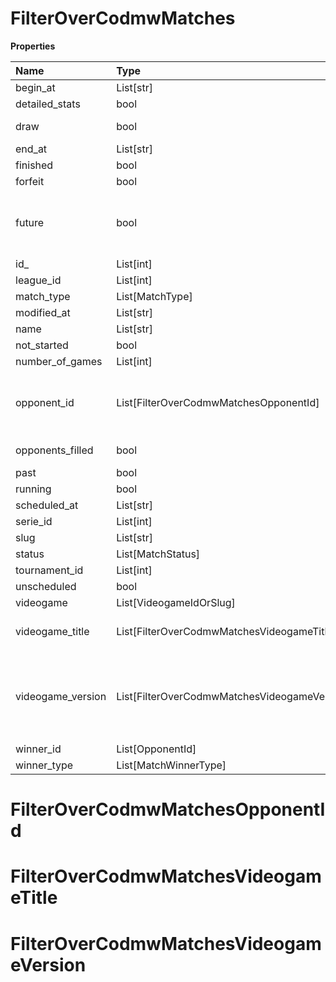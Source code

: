 # FilterOverCodmwMatches

**Properties**

| Name              | Type                                         | Required | Description                                                                                                                                                                                                               |
| :---------------- | :------------------------------------------- | :------- | :------------------------------------------------------------------------------------------------------------------------------------------------------------------------------------------------------------------------ |
| begin_at          | List[str]                                    | ❌       |                                                                                                                                                                                                                           |
| detailed_stats    | bool                                         | ❌       | Whether the match offers full stats                                                                                                                                                                                       |
| draw              | bool                                         | ❌       | Whether result of the match is a draw                                                                                                                                                                                     |
| end_at            | List[str]                                    | ❌       |                                                                                                                                                                                                                           |
| finished          | bool                                         | ❌       |                                                                                                                                                                                                                           |
| forfeit           | bool                                         | ❌       | Whether match was forfeited                                                                                                                                                                                               |
| future            | bool                                         | ❌       | `true` for future matches only, `false` for past matches only. <br/>Filtering is done on the `begin_at` value, so matches with `running` status will not appear if `true`.                                                |
| id\_              | List[int]                                    | ❌       |                                                                                                                                                                                                                           |
| league_id         | List[int]                                    | ❌       |                                                                                                                                                                                                                           |
| match_type        | List[MatchType]                              | ❌       |                                                                                                                                                                                                                           |
| modified_at       | List[str]                                    | ❌       |                                                                                                                                                                                                                           |
| name              | List[str]                                    | ❌       |                                                                                                                                                                                                                           |
| not_started       | bool                                         | ❌       |                                                                                                                                                                                                                           |
| number_of_games   | List[int]                                    | ❌       |                                                                                                                                                                                                                           |
| opponent_id       | List[FilterOverCodmwMatchesOpponentId]       | ❌       | A Team or a Player (id or slug). You can use`filter[winner_type]=Team` or `filter[winner_type]=Player` to focus on teams or players.                                                                                      |
| opponents_filled  | bool                                         | ❌       | Whether a match has opponents filled i.e. opponents are not TBD.                                                                                                                                                          |
| past              | bool                                         | ❌       |                                                                                                                                                                                                                           |
| running           | bool                                         | ❌       |                                                                                                                                                                                                                           |
| scheduled_at      | List[str]                                    | ❌       |                                                                                                                                                                                                                           |
| serie_id          | List[int]                                    | ❌       |                                                                                                                                                                                                                           |
| slug              | List[str]                                    | ❌       |                                                                                                                                                                                                                           |
| status            | List[MatchStatus]                            | ❌       |                                                                                                                                                                                                                           |
| tournament_id     | List[int]                                    | ❌       |                                                                                                                                                                                                                           |
| unscheduled       | bool                                         | ❌       |                                                                                                                                                                                                                           |
| videogame         | List[VideogameIdOrSlug]                      | ❌       |                                                                                                                                                                                                                           |
| videogame_title   | List[FilterOverCodmwMatchesVideogameTitle]   | ❌       | A videogame title id or slug. <br/>Only for `/csgo/*`, `/codmw/*`, `/fifa/*` and `/ow/*` endpoints <br/>                                                                                                                  |
| videogame_version | List[FilterOverCodmwMatchesVideogameVersion] | ❌       | Filter by the names of videogame versions, all versions using `filter[videogame_version]=all`, or by the latest version using `filter[videogame_version]=latest` <br/>Only for `valorant/*` and `/lol/*` endpoints. <br/> |
| winner_id         | List[OpponentId]                             | ❌       |                                                                                                                                                                                                                           |
| winner_type       | List[MatchWinnerType]                        | ❌       |                                                                                                                                                                                                                           |

# FilterOverCodmwMatchesOpponentId

# FilterOverCodmwMatchesVideogameTitle

# FilterOverCodmwMatchesVideogameVersion
